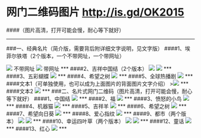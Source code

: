 # 网门二维码图片 http://is.gd/OK2015
####（图片高清，打开可能会慢，耐心等下就好）
***
###一、经典名片（简介版，需要背后附详细文字说明，见文字版）
####1、埃菲尔铁塔（2个版本，一个不带网址，一个带网址）
<td><img src="http://7xj4o5.com1.z0.glb.clouddn.com/铁塔 边框.jpg"  <tr>  不带网址
<td><img src="http://7xj4o5.com1.z0.glb.clouddn.com/铁塔 网址版.jpg"  <tr> 带网址
***
####2、吉祥中国结（2个版本）
<td><img src="http://7xj4o5.com1.z0.glb.clouddn.com/中国结_黄心蓝边框.jpg"  <tr>  
<td><img src="http://7xj4o5.com1.z0.glb.clouddn.com/中国结 全色_边框.jpg"  <tr>  
***
####3、五彩蝴蝶
<td><img src="http://7xj4o5.com1.z0.glb.clouddn.com/蓝蝴蝶_边框.jpg"  <tr> 
***
####4、希望之树
<td><img src="http://7xj4o5.com1.z0.glb.clouddn.com/网门希望之树_副本.jpg"  <tr>  
***
####5、全球热播剧
<td><img src="http://7xj4o5.com1.z0.glb.clouddn.com/热播剧-加框.jpg"  <tr> 
***
####文本1（可单独使用，也可以成为上面图片的背面图片文字介绍）
<td>><img src="http://7xj4o5.com1.z0.glb.clouddn.com/纯文字版本.jpg"  <tr> 
***
####文本2
<td><img src="http://7xj4o5.com1.z0.glb.clouddn.com/文本.jpg"  <tr> 
***
###二、名片式网门二维码（图片高清，打开可能会慢，耐心等下就好）
####1、中国结
<td><img src="http://7xj4o5.com1.z0.glb.clouddn.com/名片式——中国结.jpg"  <tr>  
***
####2、福
<td><img src="http://7xj4o5.com1.z0.glb.clouddn.com/名片式——福字.jpg"  <tr> 
***
####3、愤怒的小鸟
<td><img src="http://7xj4o5.com1.z0.glb.clouddn.com/名片式——愤怒的小鸟.jpg"  <tr> 
***
####4、机器猫
<td><img src="http://7xj4o5.com1.z0.glb.clouddn.com/名片式——机器猫二维码.jpg"  <tr> 
***
####5、吉祥羊
<td><img src="http://7xj4o5.com1.z0.glb.clouddn.com/名片式——吉祥羊网门.jpg"  <tr> 
***
####6、希望之树
<td><img src="http://7xj4o5.com1.z0.glb.clouddn.com/名片式——希望之树.jpg"  <tr> 
***
####7、希望向日葵
<td><img src="http://7xj4o5.com1.z0.glb.clouddn.com/名片式——希望向日葵.jpg"  <tr> 
***
####8、爱心指纹
<td><img src="http://7xj4o5.com1.z0.glb.clouddn.com/名片式——指纹红心网门.jpg"  <tr> 
***
####9、都市（两个版本）
<td><img src="http://7xj4o5.com1.z0.glb.clouddn.com/名片式——城市.jpg"  <tr> 
<td><img src="http://7xj4o5.com1.z0.glb.clouddn.com/名片式——城市1.jpg"  <tr> 
***
####10、幸运四叶草（两个版本）
<td><img src="http://7xj4o5.com1.z0.glb.clouddn.com/名片式——幸运四叶草.jpg"  <tr> 
<td><img src="http://7xj4o5.com1.z0.glb.clouddn.com/名片式——幸运绿叶草1.jpg"  <tr> 
***
####12、童话
<td><img src="http://7xj4o5.com1.z0.glb.clouddn.com/名片式——童话网门.jpg"  <tr> 
***
####13、红心
<td><img src="http://7xj4o5.com1.z0.glb.clouddn.com/名片式——红心.jpg"  <tr> 
***
